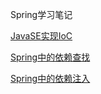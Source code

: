 Spring学习笔记

[JavaSE实现IoC](docs/JavaSE实现IoC.md)

[Spring中的依赖查找](docs/Spring中的依赖查找.md)

[Spring中的依赖注入](docs/Spring中的依赖注入.md)